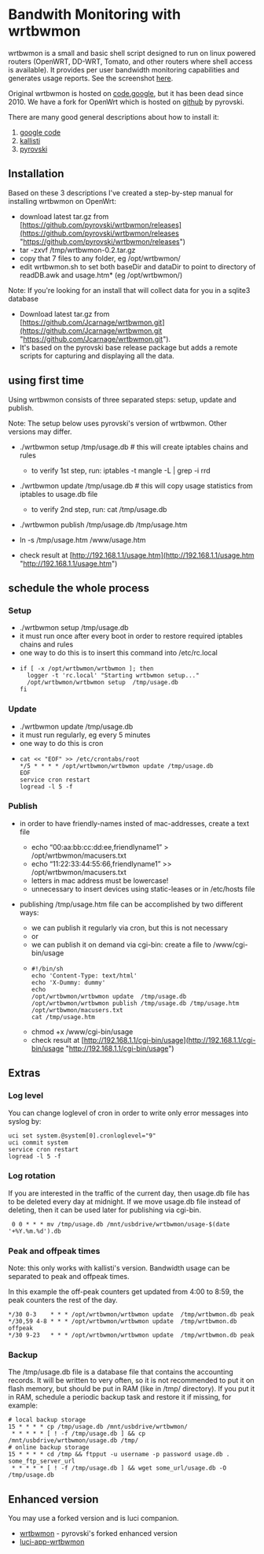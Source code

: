 # Bandwith Monitoring with wrtbwmon

wrtbwmon is a small and basic shell script designed to run on linux powered routers (OpenWRT, DD-WRT, Tomato, and other routers where shell access is available). It provides per user bandwidth monitoring capabilities and generates usage reports. See the screenshot [here](https://raw.githubusercontent.com/pyrovski/wrtbwmon/master/example.png "https://raw.githubusercontent.com/pyrovski/wrtbwmon/master/example.png").

Original wrtbwmon is hosted on [code.google](https://code.google.com/p/wrtbwmon/ "https://code.google.com/p/wrtbwmon/"), but it has been dead since 2010. We have a fork for OpenWrt which is hosted on [github](https://github.com/pyrovski/wrtbwmon "https://github.com/pyrovski/wrtbwmon") by pyrovski.

There are many good general descriptions about how to install it:

1. [google code](https://code.google.com/p/wrtbwmon/wiki/Deploying "https://code.google.com/p/wrtbwmon/wiki/Deploying")
2. [kallisti](http://www.kallisti.net.nz/blog/2010/12/per-user-traffic-monitoring-on-openwrt/ "http://www.kallisti.net.nz/blog/2010/12/per-user-traffic-monitoring-on-openwrt/")
3. [pyrovski](https://github.com/pyrovski/wrtbwmon "https://github.com/pyrovski/wrtbwmon")

## Installation

Based on these 3 descriptions I've created a step-by-step manual for installing wrtbwmon on OpenWrt:

- download latest tar.gz from [https://github.com/pyrovski/wrtbwmon/releases](https://github.com/pyrovski/wrtbwmon/releases "https://github.com/pyrovski/wrtbwmon/releases")
- tar -zxvf /tmp/wrtbwmon-0.2.tar.gz
- copy that 7 files to any folder, eg /opt/wrtbwmon/
- edit wrtbwmon.sh to set both baseDir and dataDir to point to directory of readDB.awk and usage.htm* (eg /opt/wrtbwmon/)

Note: If you're looking for an install that will collect data for you in a sqlite3 database

- Download latest tar.gz from [https://github.com/Jcarnage/wrtbwmon.git](https://github.com/Jcarnage/wrtbwmon.git "https://github.com/Jcarnage/wrtbwmon.git").
- It's based on the pyrovski base release package but adds a remote scripts for capturing and displaying all the data.

## using first time

Using wrtbwmon consists of three separated steps: setup, update and publish.

Note: The setup below uses pyrovski's version of wrtbwmon. Other versions may differ.

- ./wrtbwmon setup /tmp/usage.db # this will create iptables chains and rules
  
  - to verify 1st step, run: iptables -t mangle -L | grep -i rrd
- ./wrtbwmon update /tmp/usage.db # this will copy usage statistics from iptables to usage.db file
  
  - to verify 2nd step, run: cat /tmp/usage.db
- ./wrtbwmon publish /tmp/usage.db /tmp/usage.htm
- ln -s /tmp/usage.htm /www/usage.htm
- check result at [http://192.168.1.1/usage.htm](http://192.168.1.1/usage.htm "http://192.168.1.1/usage.htm")

## schedule the whole process

### Setup

- ./wrtbwmon setup /tmp/usage.db
- it must run once after every boot in order to restore required iptables chains and rules
- one way to do this is to insert this command into /etc/rc.local
- ```
  if [ -x /opt/wrtbwmon/wrtbwmon ]; then
  	logger -t 'rc.local' "Starting wrtbwmon setup..."
  	/opt/wrtbwmon/wrtbwmon setup  /tmp/usage.db
  fi
  ```

### Update

- ./wrtbwmon update /tmp/usage.db
- it must run regularly, eg every 5 minutes
- one way to do this is cron
- ```
  cat << "EOF" >> /etc/crontabs/root
  */5 * * * * /opt/wrtbwmon/wrtbwmon update /tmp/usage.db
  EOF
  service cron restart
  logread -l 5 -f
  ```

### Publish

- in order to have friendly-names insted of mac-addresses, create a text file
  
  - echo “00:aa:bb:cc:dd:ee,friendlyname1” &gt; /opt/wrtbwmon/macusers.txt
  - echo “11:22:33:44:55:66,friendlyname1” &gt;&gt; /opt/wrtbwmon/macusers.txt
  - letters in mac address must be lowercase!
  - unnecessary to insert devices using static-leases or in /etc/hosts file
- publishing /tmp/usage.htm file can be accomplished by two different ways:
  
  - we can publish it regularly via cron, but this is not necessary
  - or
  - we can publish it on demand via cgi-bin: create a file to /www/cgi-bin/usage
  - ```
    #!/bin/sh
    echo 'Content-Type: text/html'
    echo 'X-Dummy: dummy'
    echo
    /opt/wrtbwmon/wrtbwmon update  /tmp/usage.db
    /opt/wrtbwmon/wrtbwmon publish /tmp/usage.db /tmp/usage.htm /opt/wrtbwmon/macusers.txt
    cat /tmp/usage.htm
    ```
  - chmod +x /www/cgi-bin/usage
  - check result at [http://192.168.1.1/cgi-bin/usage](http://192.168.1.1/cgi-bin/usage "http://192.168.1.1/cgi-bin/usage")

## Extras

### Log level

You can change loglevel of cron in order to write only error messages into syslog by:

```
uci set system.@system[0].cronloglevel="9"
uci commit system
service cron restart
logread -l 5 -f
```

### Log rotation

If you are interested in the traffic of the current day, then usage.db file has to be deleted every day at midnight. If we move usage.db file instead of deleting, then it can be used later for publishing via cgi-bin.

```
 0 0 * * * mv /tmp/usage.db /mnt/usbdrive/wrtbwmon/usage-$(date '+%Y.%m.%d').db
```

### Peak and offpeak times

Note: this only works with kallisti's version. Bandwidth usage can be separated to peak and offpeak times.

In this example the off-peak counters get updated from 4:00 to 8:59, the peak counters the rest of the day.

```
*/30 0-3    * * * /opt/wrtbwmon/wrtbwmon update  /tmp/wrtbwmon.db peak
*/30,59 4-8 * * * /opt/wrtbwmon/wrtbwmon update  /tmp/wrtbwmon.db offpeak
*/30 9-23   * * * /opt/wrtbwmon/wrtbwmon update  /tmp/wrtbwmon.db peak
```

### Backup

The /tmp/usage.db file is a database file that contains the accounting records. It will be written to very often, so it is not recommended to put it on flash memory, but should be put in RAM (like in /tmp/ directory). If you put it in RAM, schedule a periodic backup task and restore it if missing, for example:

```
# local backup storage
15 * * * * cp /tmp/usage.db /mnt/usbdrive/wrtbwmon/
 * * * * * [ ! -f /tmp/usage.db ] && cp /mnt/usbdrive/wrtbwmon/usage.db /tmp/
# online backup storage
15 * * * * cd /tmp && ftpput -u username -p password usage.db . some_ftp_server_url
 * * * * * [ ! -f /tmp/usage.db ] && wget some_url/usage.db -O /tmp/usage.db
```

## Enhanced version

You may use a forked version and is luci companion.

- [wrtbwmon](https://github.com/brvphoenix/wrtbwmon "https://github.com/brvphoenix/wrtbwmon") - pyrovski's forked enhanced version
- [luci-app-wrtbwmon](https://github.com/brvphoenix/luci-app-wrtbwmon "https://github.com/brvphoenix/luci-app-wrtbwmon")
